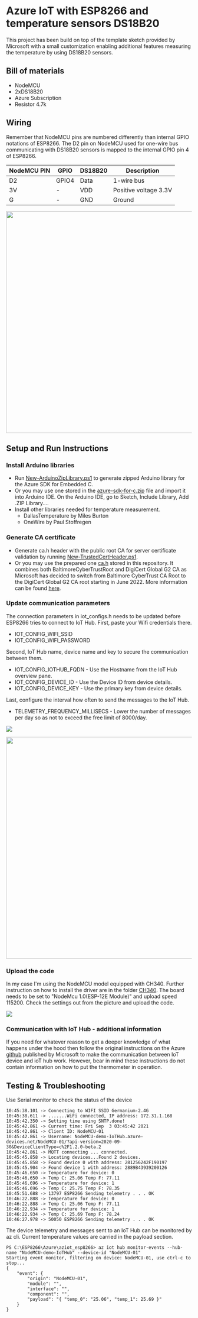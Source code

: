 # Azure IoT with ESP8266 and temperature sensors DS18B20
This project has been build on top of the template sketch provided by Microsoft with a small customization enabling additional features measuring the temperature by using DS18B20 sensors.   

## Bill of materials
- NodeMCU
- 2xDS18B20
- Azure Subscription
- Resistor 4.7k

## Wiring

Remember that NodeMCU pins are numbered differently than internal GPIO notations of ESP8266. The D2 pin on NodeMCU used for one-wire bus communicating with DS18B20 sensors is mapped to the internal GPIO pin 4 of ESP8266.

| NodeMCU PIN      | GPIO | DS18B20 | Description |
| ----------- | ----------- | -----|-----|
| D2      | GPIO4       |  Data | 1-wire bus |
| 3V   | -        | VDD | Positive voltage 3.3V |
| G | - | GND | Ground |


<img src="https://github.com/czpene1/ESP8266/blob/master/Azure/aziot_esp8266_ds18b20/docs/breadboard.png" width="600">

## Setup and Run Instructions

### Install Arduino libraries
- Run [New-ArduinoZipLibrary.ps1](files/New-ArduinoZipLibrary.ps1) to generate zipped Arduino library for the Azure SDK for Embedded C.
- Or you may use one stored in the [azure-sdk-for-c.zip](files/azure-sdk-for-c.zip) file and import it into Arduino IDE. On the Arduino IDE, go to Sketch, Include Library, Add .ZIP Library....
- Install other libraries needed for temperature measurement. 
  - DallasTemperature by Miles Burton
  - OneWire by Paul Stoffregen

### Generate CA certificate
- Generate ca.h header with the public root CA for server certificate validation by running [New-TrustedCertHeader.ps1](files/New-TrustedCertHeader.ps1).
- Or you may use the prepared one [ca.h](ca.h) stored in this repository. It combines both BaltimoreCyberTrustRoot and DigiCert Global G2 CA as Microsoft has decided to switch from Baltimore CyberTrust CA Root to the DigiCert Global G2 CA root starting in June 2022. More information can be found [here](
https://techcommunity.microsoft.com/t5/internet-of-things/azure-iot-tls-critical-changes-are-almost-here-and-why-you/ba-p/2393169).

### Update communication parameters

The connection parameters in iot_configs.h needs to be updated before ESP8266 tries to connect to IoT Hub. 
First, paste your Wifi credentials there. 
- IOT_CONFIG_WIFI_SSID
- IOT_CONFIG_WIFI_PASSWORD

Second, IoT Hub name, device name and key to secure the communication between them.
- IOT_CONFIG_IOTHUB_FQDN - Use the Hostname from the IoT Hub overview pane.
- IOT_CONFIG_DEVICE_ID - Use the Device ID from device details.
- IOT_CONFIG_DEVICE_KEY - Use the primary key from device details.

Last, configure the interval how often to send the messages to the IoT Hub. 
- TELEMETRY_FREQUENCY_MILLISECS - Lower the number of messages per day so as not to exceed the free limit of 8000/day.


![](docs/iot_configs.h.png)

<img src="https://github.com/czpene1/ESP8266/blob/master/Azure/aziot_esp8266_ds18b20/docs/primary_key.png" width="600">

### Upload the code
In my case I'm using the NodeMCU model equipped with CH340. Further instruction on how to install the driver are in the folder [CH340](../CH340/Readme.md). 
The board needs to be set to "NodeMcu 1.0(ESP-12E Module)" and upload speed 115200.
Check the settings out from the picture and upload the code.

![](docs/Tools.PNG)


### Communication with IoT Hub - additional information
If you need for whatever reason to get a deeper knowledge of what happens under the hood then follow the original instructions on the Azure [github](https://github.com/Azure/azure-sdk-for-c/tree/main/sdk/samples/iot/aziot_esp8266) published by Microsoft to make the communication between IoT device and ioT hub work.
However, bear in mind these instructions do not contain information on how to put the thermometer in operation.

## Testing & Troubleshooting
Use Serial monitor to check the status of the device 

```
10:45:38.101 -> Connecting to WIFI SSID Germanium-2.4G
10:45:38.611 -> .......WiFi connected, IP address: 172.31.1.168
10:45:42.350 -> Setting time using SNTP.done!
10:45:42.861 -> Current time: Fri Sep  3 03:45:42 2021
10:45:42.861 -> Client ID: NodeMCU-01
10:45:42.861 -> Username: NodeMCU-demo-IoTHub.azure-devices.net/NodeMCU-01/?api-version=2020-09-30&DeviceClientType=c%2F1.2.0-beta.2
10:45:42.861 -> MQTT connecting ... connected.
10:45:45.858 -> Locating devices...Found 2 devices.
10:45:45.858 -> Found device 0 with address: 281256242F190197
10:45:45.904 -> Found device 1 with address: 2889B43939200126
10:45:46.650 -> Temperature for device: 0
10:45:46.650 -> Temp C: 25.06 Temp F: 77.11
10:45:46.696 -> Temperature for device: 1
10:45:46.696 -> Temp C: 25.75 Temp F: 78.35
10:45:51.688 -> 13797 ESP8266 Sending telemetry . . . OK
10:46:22.888 -> Temperature for device: 0
10:46:22.888 -> Temp C: 25.06 Temp F: 77.11
10:46:22.934 -> Temperature for device: 1
10:46:22.934 -> Temp C: 25.69 Temp F: 78.24
10:46:27.978 -> 50050 ESP8266 Sending telemetry . . . OK
```

The device telemetry and messages sent to an IoT Hub can be monitored by az cli. Current temperature values are carried in the payload section.   

```
PS C:\ESP8266\Azure\aziot_esp8266> az iot hub monitor-events --hub-name "NodeMCU-demo-IoTHub" --device-id "NodeMCU-01"
Starting event monitor, filtering on device: NodeMCU-01, use ctrl-c to stop...
{
    "event": {
        "origin": "NodeMCU-01",
        "module": "",
        "interface": "",
        "component": "",
        "payload": "{ "temp_0": "25.06", "temp_1": 25.69 }"
    }
}
```



